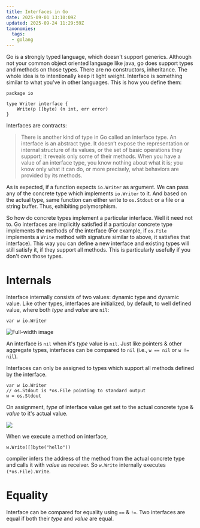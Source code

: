 ```yaml
---
title: Interfaces in Go
date: 2025-09-01 13:10:09Z
updated: 2025-09-24 11:29:59Z
taxonomies:
  tags:
  - golang
---
```


Go is a strongly typed language, which doesn't support generics. Although not your common object oriented language like java, go does support types and methods on those types. There are no constructors, inheritance. The whole idea is to intentionally keep it light weight. Interface is something similar to what you've in other languages. This is how you define them:

```
package io

type Writer interface {
    Write(p []byte) (n int, err error)
}
```

Interfaces are contracts:

> There is another kind of type in Go called an interface type. An interface is an abstract type. It doesn’t expose the representation or internal structure of its values, or the set of basic operations they support; it reveals only some of their methods. When you have a value of an interface type, you know nothing about what it is; you know only what it can do, or more precisely, what behaviors are provided by its methods.

As is expected, if a function expects `io.Writer` as argument. We can pass any of the concrete type which implements `io.Writer` to it. And based on the actual type, same function can either write to `os.Stdout` or a file or a string buffer. Thus, exhibiting polymorphism.

So how do concrete types implement a particular interface. Well it need not to. Go interfaces are implicitly satisfied if a particular concrete type implements the methods of the interface (For example, if `os.File` implements a `Write` method with signature similar to above, it satisfies that interface). This way you can define a new interface and existing types will still satisfy it, if they support all methods. This is particularly usefully if you don't own those types.

# Internals

Interface internally consists of two values: dynamic type and dynamic value. Like other types, interfaces are initialized, by default, to well defined value, where both *type* and *value* are `nil`:

```
var w io.Writer
```

![Full-width image](https://i.ibb.co/Nn8jnnb/f7JtK8G.png)

An interface is `nil` when it's *type* value is `nil`. Just like pointers & other aggregate types, interfaces can be compared to `nil` (i.e., `w == nil` or `w != nil`).

Interfaces can only be assigned to types which support all methods defined by the interface.

```
var w io.Writer
// os.Stdout is *os.File pointing to standard output
w = os.Stdout
```


On assignment, *type* of interface value get set to the actual concrete type & *value* to it's actual value.

![](https://i.ibb.co/drgKgbv/O8uK3cF.png)

When we execute a method on interface,

```
w.Write([]byte("hello"))
```
compiler infers the address of the method from the actual concrete type and calls it with *value* as receiver. So `w.Write` internally executes `(*os.File).Write`.

# Equality

Interface can be compared for equality using `==` & `!=`. Two interfaces are equal if both their *type* and *value* are equal.

